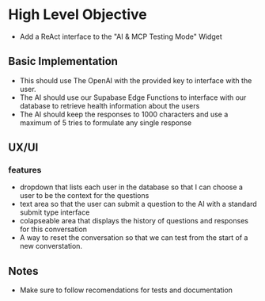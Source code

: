 # High Level Objective
 
 - Add a ReAct interface to the "AI & MCP Testing Mode" Widget

## Basic Implementation

- This should use The OpenAI with the provided key to interface with the user.
- The AI should use our Supabase Edge Functions to interface with our database to retrieve health information about the users
- The AI should keep the responses to 1000 characters and use a maximum of 5 tries to formulate any single response


## UX/UI

### features
- dropdown that lists each user in the database so that I can choose a user to be the context for the questions
- text area so that the user can submit a question to the AI with a standard submit type interface
- colapseable area that displays the history of questions and responses for this conversation
- A way to reset the conversation so that we can test from the start of a new converstation.

## Notes

- Make sure to follow recomendations for tests and documentation